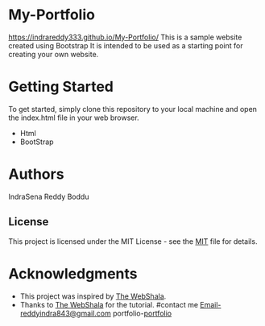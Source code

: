 # My-Portfolio
https://indrareddy333.github.io/My-Portfolio/
This is a sample website created using Bootstrap  It is intended to be used as a starting point for creating your own website.

# Getting Started
To get started, simply clone this repository to your local machine and open the index.html file in your web browser.
- Html
- BootStrap
# Authors
IndraSena Reddy Boddu
## License
This project is licensed under the MIT License - see the [MIT](https://github.com/indrareddy333/indrareddy333.github.io/blob/master/LICENSE/) file for details.

# Acknowledgments
- This project was inspired by [The WebShala](https://youtu.be/viF2sRr0Amk?si=j43ExTHPt8tI2FqL).
- Thanks to [The WebShala](https://youtu.be/viF2sRr0Amk?si=j43ExTHPt8tI2FqL) for the tutorial.
#contact me
Email-reddyindra843@gmail.com
portfolio-[portfolio](https://indrareddy333.github.io/My-Portfolio/)
